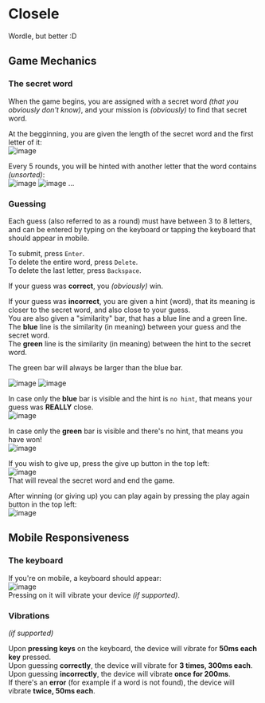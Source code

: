 # Closele
Wordle, but better :D

## Game Mechanics
### The secret word
When the game begins, you are assigned with a secret word *(that you obviously don't know)*, and your mission is *(obviously)* to find that secret word.

At the begginning, you are given the length of the secret word and the first letter of it:<br />
![image](https://user-images.githubusercontent.com/57628667/197333031-b80fa51b-afd7-44a3-93e9-5ab7c38739e6.png)

Every 5 rounds, you will be hinted with another letter that the word contains *(unsorted)*:<br />
![image](https://user-images.githubusercontent.com/57628667/197333128-a147fc07-fa58-4bda-802b-c7ec4db58489.png)
![image](https://user-images.githubusercontent.com/57628667/197333161-b4c9b0c1-b850-44c8-94b9-02bdcd5313be.png)
...

### Guessing
Each guess (also referred to as a round) must have between 3 to 8 letters, and can be entered by typing on the keyboard or tapping the keyboard that should appear in mobile.

To submit, press `Enter`.<br />
To delete the entire word, press `Delete`.<br />
To delete the last letter, press `Backspace`.

If your guess was **correct**, you *(obviously)* win.

If your guess was **incorrect**, you are given a hint (word), that its meaning is closer to the secret word, and also close to your guess.<br />
You are also given a "similarity" bar, that has a blue line and a green line.<br />
The **blue** line is the similarity (in meaning) between your guess and the secret word.<br />
The **green** line is the similarity (in meaning) between the hint to the secret word.

The green bar will always be larger than the blue bar.

![image](https://user-images.githubusercontent.com/57628667/197333864-97c99277-2d14-4c0d-a9ca-1fc3794918a4.png)
![image](https://user-images.githubusercontent.com/57628667/197333911-9cde45ee-d936-451d-be98-675dd4a9b349.png)

In case only the **blue** bar is visible and the hint is `no hint`, that means your guess was **REALLY** close.<br />
![image](https://user-images.githubusercontent.com/57628667/197334192-59bd2d70-4fc9-40af-b9b8-c89a2de178e3.png)

In case only the **green** bar is visible and there's no hint, that means you have won!<br />
![image](https://user-images.githubusercontent.com/57628667/197334233-445664d0-1b8d-42d6-a229-aeb3cc4adcbb.png)

If you wish to give up, press the give up button in the top left:<br />
![image](https://user-images.githubusercontent.com/57628667/197333349-729cca09-a0ca-4646-85f2-560839d5f8ac.png)<br />
That will reveal the secret word and end the game.

After winning (or giving up) you can play again by pressing the play again button in the top left:<br />
![image](https://user-images.githubusercontent.com/57628667/197333378-5207fe3b-6dd9-4bd9-a7f1-e1f67a24229a.png)

## Mobile Responsiveness
### The keyboard
If you're on mobile, a keyboard should appear:<br />
![image](https://user-images.githubusercontent.com/57628667/197333196-a5e33c44-423a-48aa-80b3-ed76b6e2b1c0.png)<br />
Pressing on it will vibrate your device *(if supported)*.

### Vibrations
*(if supported)*

Upon **pressing keys** on the keyboard, the device will vibrate for **50ms each key** pressed.<br />
Upon guessing **correctly**, the device will vibrate for **3 times, 300ms each**.<br />
Upon guessing **incorrectly**, the device will vibrate **once for 200ms**.<br />
If there's an **error** (for example if a word is not found), the device will vibrate **twice, 50ms each**.<br />
